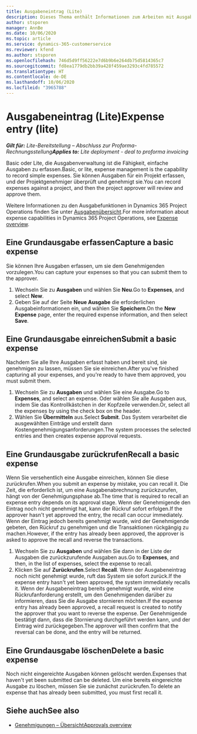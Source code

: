 ```yaml
---
title: Ausgabeneintrag (Lite)
description: Dieses Thema enthält Informationen zum Arbeiten mit Ausgabeneintrag in einer Lite-Bereitstellung.
author: stsporen
manager: AnnBe
ms.date: 10/06/2020
ms.topic: article
ms.service: dynamics-365-customerservice
ms.reviewer: kfend
ms.author: stsporen
ms.openlocfilehash: 746d5d9ff56222e7d6b9b6e264db75d5814365c7
ms.sourcegitcommit: fd8ea1779db2bb39a428f459ae3293c4fd785572
ms.translationtype: HT
ms.contentlocale: de-DE
ms.lasthandoff: 10/06/2020
ms.locfileid: "3965788"
---
```

# <a name="expense-entry-lite"></a><span data-ttu-id="6e3e9-103">Ausgabeneintrag (Lite)</span><span class="sxs-lookup"><span data-stu-id="6e3e9-103">Expense entry (lite)</span></span>

<span data-ttu-id="6e3e9-104">_**Gilt für:** Lite-Bereitstellung – Abschluss zur Proforma-Rechnungsstellung_</span><span class="sxs-lookup"><span data-stu-id="6e3e9-104">_**Applies to:** Lite deployment - deal to proforma invoicing_</span></span>

<span data-ttu-id="6e3e9-105">Basic oder Lite, die Ausgabenverwaltung ist die Fähigkeit, einfache Ausgaben zu erfassen.</span><span class="sxs-lookup"><span data-stu-id="6e3e9-105">Basic, or lite, expense management is the capability to record simple expenses.</span></span> <span data-ttu-id="6e3e9-106">Sie können Ausgaben für ein Projekt erfassen, und der Projektgenehmiger überprüft und genehmigt sie.</span><span class="sxs-lookup"><span data-stu-id="6e3e9-106">You can record expenses against a project, and then the project approver will review and approve them.</span></span>

<span data-ttu-id="6e3e9-107">Weitere Informationen zu den Ausgabefunktionen in Dynamics 365 Project Operations finden Sie unter [Ausgabenübersicht](expense-overview.md).</span><span class="sxs-lookup"><span data-stu-id="6e3e9-107">For more information about expense capabilities in Dynamics 365 Project Operations, see [Expense overview](expense-overview.md).</span></span>

## <a name="capture-a-basic-expense"></a><span data-ttu-id="6e3e9-108">Eine Grundausgabe erfassen</span><span class="sxs-lookup"><span data-stu-id="6e3e9-108">Capture a basic expense</span></span>

<span data-ttu-id="6e3e9-109">Sie können Ihre Ausgaben erfassen, um sie dem Genehmigenden vorzulegen.</span><span class="sxs-lookup"><span data-stu-id="6e3e9-109">You can capture your expenses so that you can submit them to the approver.</span></span>

1. <span data-ttu-id="6e3e9-110">Wechseln Sie zu **Ausgaben** und wählen Sie **Neu**.</span><span class="sxs-lookup"><span data-stu-id="6e3e9-110">Go to **Expenses**, and select **New**.</span></span>
2. <span data-ttu-id="6e3e9-111">Geben Sie auf der Seite **Neue Ausgabe** die erforderlichen Ausgabeinformationen ein, und wählen Sie **Speichern**.</span><span class="sxs-lookup"><span data-stu-id="6e3e9-111">On the **New Expense** page, enter the required expense information, and then select **Save**.</span></span>

## <a name="submit-a-basic-expense"></a><span data-ttu-id="6e3e9-112">Eine Grundausgabe einreichen</span><span class="sxs-lookup"><span data-stu-id="6e3e9-112">Submit a basic expense</span></span>

<span data-ttu-id="6e3e9-113">Nachdem Sie alle Ihre Ausgaben erfasst haben und bereit sind, sie genehmigen zu lassen, müssen Sie sie einreichen.</span><span class="sxs-lookup"><span data-stu-id="6e3e9-113">After you've finished capturing all your expenses, and you're ready to have them approved, you must submit them.</span></span>

1. <span data-ttu-id="6e3e9-114">Wechseln Sie zu **Ausgaben** und wählen Sie eine Ausgabe.</span><span class="sxs-lookup"><span data-stu-id="6e3e9-114">Go to **Expenses**, and select an expense.</span></span> <span data-ttu-id="6e3e9-115">Oder wählen Sie alle Ausgaben aus, indem Sie das Kontrollkästchen in der Kopfzeile verwenden.</span><span class="sxs-lookup"><span data-stu-id="6e3e9-115">Or, select all the expenses by using the check box on the header.</span></span>
2. <span data-ttu-id="6e3e9-116">Wählen Sie **Übermitteln** aus.</span><span class="sxs-lookup"><span data-stu-id="6e3e9-116">Select **Submit**.</span></span> <span data-ttu-id="6e3e9-117">Das System verarbeitet die ausgewählten Einträge und erstellt dann Kostengenehmigungsanforderungen.</span><span class="sxs-lookup"><span data-stu-id="6e3e9-117">The system processes the selected entries and then creates expense approval requests.</span></span>

## <a name="recall-a-basic-expense"></a><span data-ttu-id="6e3e9-118">Eine Grundausgabe zurückrufen</span><span class="sxs-lookup"><span data-stu-id="6e3e9-118">Recall a basic expense</span></span>

<span data-ttu-id="6e3e9-119">Wenn Sie versehentlich eine Ausgabe einreichen, können Sie diese zurückrufen.</span><span class="sxs-lookup"><span data-stu-id="6e3e9-119">When you submit an expense by mistake, you can recall it.</span></span> <span data-ttu-id="6e3e9-120">Die Zeit, die erforderlich ist, um eine Ausgabenabrechnung zurückzurufen, hängt von der Genehmigungsphase ab.</span><span class="sxs-lookup"><span data-stu-id="6e3e9-120">The time that is required to recall an expense entry depends on its approval stage.</span></span>  <span data-ttu-id="6e3e9-121">Wenn der Genehmigende den Eintrag noch nicht genehmigt hat, kann der Rückruf sofort erfolgen.</span><span class="sxs-lookup"><span data-stu-id="6e3e9-121">If the approver hasn't yet approved the entry, the recall can occur immediately.</span></span> <span data-ttu-id="6e3e9-122">Wenn der Eintrag jedoch bereits genehmigt wurde, wird der Genehmigende gebeten, den Rückruf zu genehmigen und die Transaktionen rückgängig zu machen.</span><span class="sxs-lookup"><span data-stu-id="6e3e9-122">However, if the entry has already been approved, the approver is asked to approve the recall and reverse the transactions.</span></span>

1. <span data-ttu-id="6e3e9-123">Wechseln Sie zu **Ausgaben** und wählen Sie dann in der Liste der Ausgaben die zurückzurufende Ausgaben aus.</span><span class="sxs-lookup"><span data-stu-id="6e3e9-123">Go to **Expenses**, and then, in the list of expenses, select the expense to recall.</span></span>
2. <span data-ttu-id="6e3e9-124">Klicken Sie auf **Zurückrufen**.</span><span class="sxs-lookup"><span data-stu-id="6e3e9-124">Select **Recall**.</span></span> <span data-ttu-id="6e3e9-125">Wenn der Ausgabeneintrag noch nicht genehmigt wurde, ruft das System sie sofort zurück.</span><span class="sxs-lookup"><span data-stu-id="6e3e9-125">If the expense entry hasn't yet been approved, the system immediately recalls it.</span></span> <span data-ttu-id="6e3e9-126">Wenn der Ausgabeneintrag bereits genehmigt wurde, wird eine Rückrufanforderung erstellt, um den Genehmigenden darüber zu informieren, dass Sie die Ausgabe stornieren möchten.</span><span class="sxs-lookup"><span data-stu-id="6e3e9-126">If the expense entry has already been approved, a recall request is created to notify the approver that you want to reverse the expense.</span></span> <span data-ttu-id="6e3e9-127">Der Genehmigende bestätigt dann, dass die Stornierung durchgeführt werden kann, und der Eintrag wird zurückgegeben.</span><span class="sxs-lookup"><span data-stu-id="6e3e9-127">The approver will then confirm that the reversal can be done, and the entry will be returned.</span></span>

## <a name="delete-a-basic-expense"></a><span data-ttu-id="6e3e9-128">Eine Grundausgabe löschen</span><span class="sxs-lookup"><span data-stu-id="6e3e9-128">Delete a basic expense</span></span>

<span data-ttu-id="6e3e9-129">Noch nicht eingereichte Ausgaben können gelöscht werden.</span><span class="sxs-lookup"><span data-stu-id="6e3e9-129">Expenses that haven't yet been submitted can be deleted.</span></span> <span data-ttu-id="6e3e9-130">Um eine bereits eingereichte Ausgabe zu löschen, müssen Sie sie zunächst zurückrufen.</span><span class="sxs-lookup"><span data-stu-id="6e3e9-130">To delete an expense that has already been submitted, you must first recall it.</span></span>

## <a name="see-also"></a><span data-ttu-id="6e3e9-131">Siehe auch</span><span class="sxs-lookup"><span data-stu-id="6e3e9-131">See also</span></span>

- [<span data-ttu-id="6e3e9-132">Genehmigungen – Übersicht</span><span class="sxs-lookup"><span data-stu-id="6e3e9-132">Approvals overview</span></span>](../approvals/approvals-overview.md)
